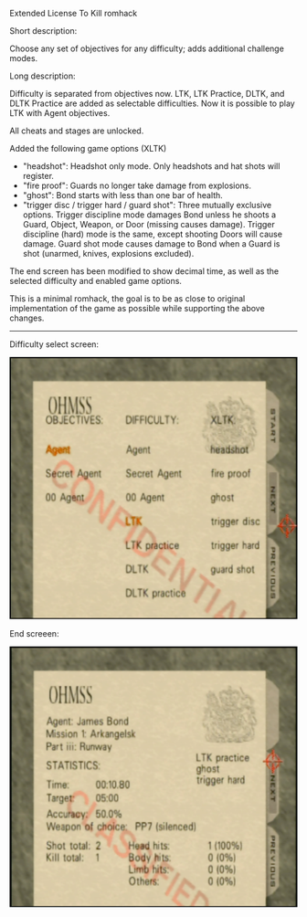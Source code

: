 Extended License To Kill romhack

Short description:

Choose any set of objectives for any difficulty; adds additional challenge modes.

Long description:

Difficulty is separated from objectives now. LTK, LTK Practice, DLTK, and DLTK Practice are added as selectable difficulties. Now it is possible to play LTK with Agent objectives.

All cheats and stages are unlocked.

Added the following game options (XLTK)

- "headshot": Headshot only mode. Only headshots and hat shots will register.
- "fire proof": Guards no longer take damage from explosions.
- "ghost": Bond starts with less than one bar of health.
- "trigger disc / trigger hard / guard shot": Three mutually exclusive options. Trigger discipline mode damages Bond unless he shoots a Guard, Object, Weapon, or Door (missing causes damage). Trigger discipline (hard) mode is the same, except shooting Doors will cause damage. Guard shot mode causes damage to Bond when a Guard is shot (unarmed, knives, explosions excluded).

The end screen has been modified to show decimal time, as well as the selected difficulty and enabled game options.

This is a minimal romhack, the goal is to be as close to original implementation of the game as possible while supporting the above changes.

-----

Difficulty select screen:

![difficulty select](difficulty_select.png)

End screeen:

![End screeen](endscreen.png)
